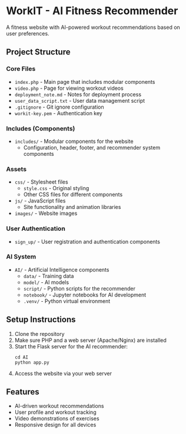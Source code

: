 # WorkIT - AI Fitness Recommender

A fitness website with AI-powered workout recommendations based on user preferences.

## Project Structure

### Core Files
- `index.php` - Main page that includes modular components
- `video.php` - Page for viewing workout videos
- `deployment_note.md` - Notes for deployment process
- `user_data_script.txt` - User data management script
- `.gitignore` - Git ignore configuration
- `workit-key.pem` - Authentication key

### Includes (Components)
- `includes/` - Modular components for the website
  - Configuration, header, footer, and recommender system components

### Assets
- `css/` - Stylesheet files
  - `style.css` - Original styling
  - Other CSS files for different components
- `js/` - JavaScript files
  - Site functionality and animation libraries
- `images/` - Website images

### User Authentication
- `sign_up/` - User registration and authentication components

### AI System
- `AI/` - Artificial Intelligence components
  - `data/` - Training data
  - `model/` - AI models
  - `script/` - Python scripts for the recommender
  - `notebook/` - Jupyter notebooks for AI development
  - `.venv/` - Python virtual environment

## Setup Instructions

1. Clone the repository
2. Make sure PHP and a web server (Apache/Nginx) are installed
3. Start the Flask server for the AI recommender:
   ```
   cd AI
   python app.py
   ```
4. Access the website via your web server

## Features

- AI-driven workout recommendations
- User profile and workout tracking
- Video demonstrations of exercises
- Responsive design for all devices
